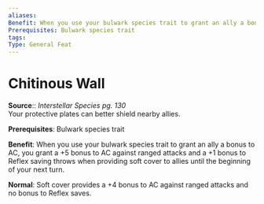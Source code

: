 ```yaml
---
aliases: 
Benefit: When you use your bulwark species trait to grant an ally a bonus to AC, you grant a +5 bonus to AC against ranged attacks and a +1 bonus to Reflex saving throws when providing soft cover to allies until the beginning of your next turn.
Prerequisites: Bulwark species trait
tags: 
Type: General Feat
---
```


# Chitinous Wall

**Source**:: _Interstellar Species pg. 130_  
Your protective plates can better shield nearby allies.

**Prerequisites**: Bulwark species trait

**Benefit**: When you use your bulwark species trait to grant an ally a bonus to AC, you grant a +5 bonus to AC against ranged attacks and a +1 bonus to Reflex saving throws when providing soft cover to allies until the beginning of your next turn.

**Normal**: Soft cover provides a +4 bonus to AC against ranged attacks and no bonus to Reflex saves.
